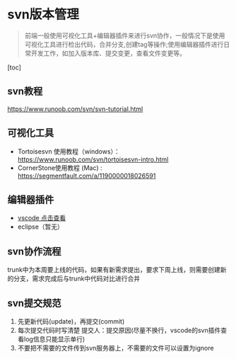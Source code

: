 # svn版本管理

> 前端一般使用可视化工具+编辑器插件来进行svn协作，一般情况下是使用可视化工具进行检出代码，合并分支,创建tag等操作;使用编辑器插件进行日常开发工作，如加入版本库、提交变更，查看文件变更等。

[toc]

## svn教程

https://www.runoob.com/svn/svn-tutorial.html

## 可视化工具


* Tortoisesvn 使用教程（windows）：https://www.runoob.com/svn/tortoisesvn-intro.html
* CornerStone使用教程 (Mac) : https://segmentfault.com/a/1190000018026591

## 编辑器插件

* [vscode 点击查看](vscode-svn.html)
* eclipse（暂无）

## svn协作流程

trunk中为本周要上线的代码，如果有新需求提出，要求下周上线，则需要创建新的分支，需求完成后与trunk中代码对比进行合并

## svn提交规范

1. 先更新代码(update)，再提交(commit)
2. 每次提交代码时写清楚  提交人：提交原因(尽量不换行，vscode的svn插件查看log信息只能显示单行)
3. 不要把不需要的文件传到svn服务器上，不需要的文件可以设置为ignore